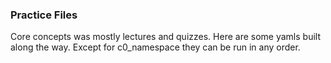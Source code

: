 ### Practice Files
Core concepts was mostly lectures and quizzes.  Here are some yamls built along the way.
Except for c0_namespace they can be run in any order.
